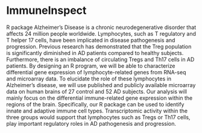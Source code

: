 # ImmuneInspect
R package 
Alzheimer’s Disease is a chronic neurodegenerative disorder that affects 24 million people worldwide. Lymphocytes, such as T regulatory and T helper 17 cells, have been implicated in disease pathogenesis and progression. Previous research has demonstrated that the Treg population is significantly diminished in AD patients compared to healthy subjects. Furthermore, there is an imbalance of circulating Tregs and Th17 cells in AD patients. By designing an R program, we will be able to characterize differential gene expression of lymphocyte-related genes from RNA-seq and microarray data. To elucidate the role of these lymphocytes in Alzheimer’s disease, we will use published and publicly available microarray data on human brains of 27 control and 52 AD subjects. Our analysis will mainly focus on the differential immune-related gene expression within the regions of the brain. Specifically, our R package can be used to identify innate and adaptive immune cell types. Transcriptomic activity within the three groups would support that lymphocytes such as Tregs or Th17 cells, play important regulatory roles in AD pathogenesis and progression. 
